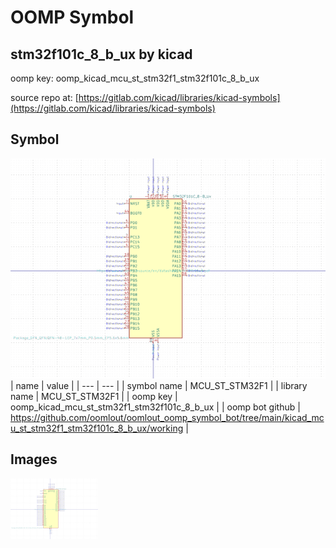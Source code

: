 # OOMP Symbol  
## stm32f101c_8_b_ux  by kicad  
  
oomp key: oomp_kicad_mcu_st_stm32f1_stm32f101c_8_b_ux  
  
source repo at: [https://gitlab.com/kicad/libraries/kicad-symbols](https://gitlab.com/kicad/libraries/kicad-symbols)  
## Symbol  
  
[![working.png](working_600.png)](working.png)  
| name | value | 
| --- | --- | 
| symbol name | MCU_ST_STM32F1 | 
| library name | MCU_ST_STM32F1 | 
| oomp key | oomp_kicad_mcu_st_stm32f1_stm32f101c_8_b_ux | 
| oomp bot github | https://github.com/oomlout/oomlout_oomp_symbol_bot/tree/main/kicad_mcu_st_stm32f1_stm32f101c_8_b_ux/working | 
## Images  
  
[![working.png](working_140.png)](working.png)  
